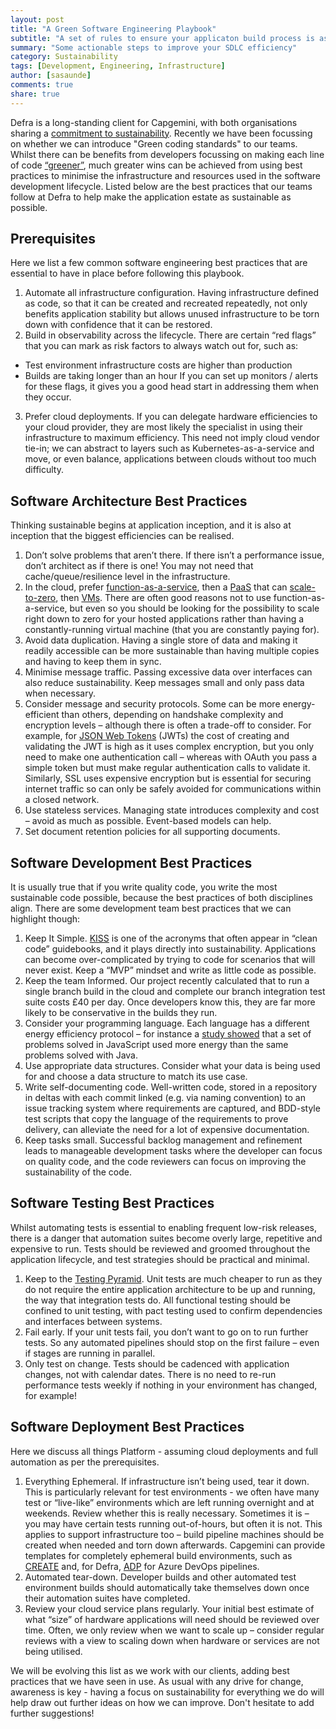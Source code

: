 ```yaml
---
layout: post
title: "A Green Software Engineering Playbook"
subtitle: "A set of rules to ensure your applicaton build process is as sustainable as possible"
summary: "Some actionable steps to improve your SDLC efficiency"
category: Sustainability
tags: [Development, Engineering, Infrastructure]
author: [sasaunde]
comments: true
share: true
---
```

Defra is a long-standing client for Capgemini, with both organisations sharing a [commitment to sustainability](https://www.capgemini.com/about-us/csr/environmental-sustainability/). Recently we have been focussing on whether we can introduce "Green coding standards" to our teams. Whilst there can be benefits from developers focussing on making each line of code [“greener”](https://greensoftware.foundation/articles/10-recommendations-for-green-software-development), much greater wins can be achieved from using best practices to minimise the infrastructure and resources used in the software development lifecycle. Listed below are the best practices that our teams follow at Defra to help make the application estate as sustainable as possible.

## Prerequisites
Here we list a few common software engineering best practices that are essential to have in place before following this playbook.

1.	Automate all infrastructure configuration. Having infrastructure defined as code, so that it can be created and recreated repeatedly, not only benefits application stability but allows unused infrastructure to be torn down with confidence that it can be restored.
2.	Build in observability across the lifecycle. There are certain “red flags” that you can mark as risk factors to always watch out for, such as:
 - Test environment infrastructure costs are higher than production
 - Builds are taking longer than an hour
If you can set up monitors / alerts for these flags, it gives you a good head start in addressing them when they occur.
3.	Prefer cloud deployments. If you can delegate hardware efficiencies to your cloud provider, they are most likely the specialist in using their infrastructure to maximum efficiency. This need not imply cloud vendor tie-in; we can abstract to layers such as Kubernetes-as-a-service and move, or even balance, applications between clouds without too much difficulty.

## Software Architecture Best Practices
Thinking sustainable begins at application inception, and it is also at inception that the biggest efficiencies can be realised.

1.	Don’t solve problems that aren’t there. If there isn’t a performance issue, don’t architect as if there is one! You may not need that cache/queue/resilience level in the infrastructure. 
2.	In the cloud, prefer [function-as-a-service](https://en.wikipedia.org/wiki/Function_as_a_service), then a [PaaS](https://en.wikipedia.org/wiki/Platform_as_a_service) that can [scale-to-zero](https://www.fermyon.com/blog/scale-to-zero-problem), then [VMs](https://en.wikipedia.org/wiki/Virtual_machine). There are often good reasons not to use function-as-a-service, but even so you should be looking for the possibility to scale right down to zero for your hosted applications rather than having a constantly-running virtual machine (that you are constantly paying for).
3.	Avoid data duplication. Having a single store of data and making it readily accessible can be more sustainable than having multiple copies and having to keep them in sync. 
4.	Minimise message traffic. Passing excessive data over interfaces can also reduce sustainability. Keep messages small and only pass data when necessary. 
5.	Consider message and security protocols. Some can be more energy-efficient than others, depending on handshake complexity and encryption levels – although there is often a trade-off to consider. For example, for [JSON Web Tokens](https://jwt.io/) (JWTs) the cost of creating and validating  the JWT is high as it uses complex encryption, but you only need to make one authentication call – whereas with OAuth you pass a simple token but must make regular authentication calls to validate it. Similarly, SSL uses expensive encryption but is essential for securing internet traffic so can only be safely avoided for communications within a closed network.
6.	Use stateless services. Managing state introduces complexity and cost – avoid as much as possible. Event-based models can help.
7.	Set document retention policies for all supporting documents.

## Software Development Best Practices
It is usually true that if you write quality code, you write the most sustainable code possible, because the best practices of both disciplines align. There are some development team best practices that we can highlight though:
1.	Keep It Simple. [KISS](https://en.wikipedia.org/wiki/KISS_principle) is one of the acronyms that often appear in “clean code” guidebooks, and it plays directly into sustainability. Applications can become over-complicated by trying to code for scenarios that will never exist. Keep a “MVP” mindset and write as little code as possible.
2.	Keep the team Informed. Our project recently calculated that to run a single branch build in the cloud and complete our branch integration test suite costs £40 per day. Once developers know this, they are far more likely to be conservative in the builds they run.
3.	Consider your programming language. Each language has a different energy efficiency protocol – for instance a [study showed](https://www.researchgate.net/publication/320436353_Energy_efficiency_across_programming_languages_how_do_energy_time_and_memory_relate) that a set of problems solved in JavaScript used more energy than the same problems solved with Java.
4.	Use appropriate data structures. Consider what your data is being used for and choose a data structure to match its use case.
5.	Write self-documenting code. Well-written code, stored in a repository in deltas with each commit linked (e.g. via naming convention) to an issue tracking system where requirements are captured, and BDD-style test scripts that copy the language of the requirements to prove delivery, can alleviate the need for a lot of expensive documentation.
6.	Keep tasks small. Successful backlog management and refinement leads to manageable development tasks where the developer can focus on quality code, and the code reviewers can focus on improving the sustainability of the code.

## Software Testing Best Practices
Whilst automating tests is essential to enabling frequent low-risk releases, there is a danger that automation suites become overly large, repetitive and expensive to run. Tests should be reviewed and groomed throughout the application lifecycle, and test strategies should be practical and minimal.
1.	Keep to the [Testing Pyramid](https://martinfowler.com/articles/practical-test-pyramid.html). Unit tests are much cheaper to run as they do not require the entire application architecture to be up and running, the way that integration tests do. All functional testing should be confined to unit testing, with pact testing used to confirm dependencies and interfaces between systems.
2.	Fail early. If your unit tests fail, you don’t want to go on to run further tests. So any automated pipelines should stop on the first failure – even if stages are running in parallel.
3.	Only test on change. Tests should be cadenced with application changes, not with calendar dates. There is no need to re-run performance tests weekly if nothing in your environment has changed, for example!

## Software Deployment Best Practices
Here we discuss all things Platform - assuming cloud deployments and full automation as per the prerequisites.
1.	Everything Ephemeral. If infrastructure isn’t being used, tear it down. This is particularly relevant for test environments  - we often have many test or “live-like” environments which are left running overnight and at weekends. Review whether this is really necessary. Sometimes it is – you may have certain tests running out-of-hours, but often it is not. This applies to support infrastructure too – build pipeline machines should be created when needed and torn down afterwards. Capgemini can provide templates for completely ephemeral build environments, such as [CREATE](https://capgemini.github.io/devsecops/platform-for-product-oriented-teams/) and, for Defra, [ADP](https://github.com/DEFRA/ado-pipeline-common?tab=readme-ov-file) for Azure DevOps pipelines.
2.	Automated tear-down. Developer builds and other automated test environment builds should automatically take themselves down once their automation suites have completed.
3.	Review your cloud service plans regularly. Your initial best estimate of what “size” of hardware applications will need should be reviewed over time. Often, we only review when we want to scale up – consider regular reviews with a view to scaling down when hardware or services are not being utilised.

We will be evolving this list as we work with our clients, adding best practices that we have seen in use. As usual with any drive for change, awareness is key - having a focus on sustainability for everything we do will help draw out further ideas on how we can improve. Don't hesitate to add further suggestions!



